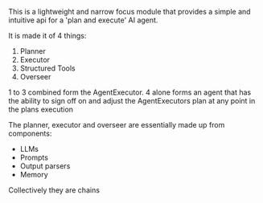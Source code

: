 This is a lightweight and narrow focus module that provides a simple and intuitive api for a 'plan and execute' AI agent.

It is made it of 4 things:

1. Planner
2. Executor
3. Structured Tools
4. Overseer

1 to 3 combined form the AgentExecutor.
4 alone forms an agent that has the ability to sign off on and adjust the AgentExecutors plan at any point in the plans execution

The planner, executor and overseer are essentially made up from components:

- LLMs
- Prompts
- Output parsers
- Memory

Collectively they are chains
